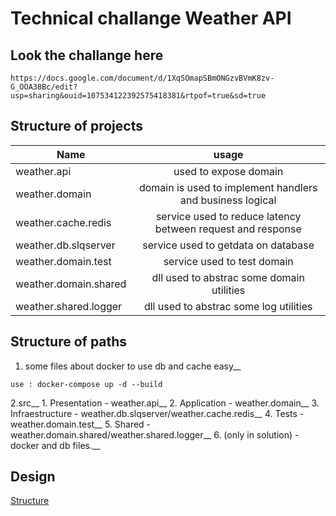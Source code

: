 # Technical challange Weather API

## Look the challange here
    https://docs.google.com/document/d/1XqSOmapSBmONGzvBVmK8zv-G_OOA38Bc/edit?usp=sharing&ouid=107534122392575418381&rtpof=true&sd=true

## Structure of projects

| Name  | usage |
| ------------------------ |:---------------------------------------------------------------:|
| weather.api              | used to expose domain                                           |
| weather.domain           | domain is used to implement handlers and business logical       |
| weather.cache.redis      | service used to reduce latency between request and response     |
| weather.db.slqserver     | service used to getdata on database                             |
| weather.domain.test      | service used to test domain                                     |
| weather.domain.shared    | dll used to abstrac some domain utilities                       |
| weather.shared.logger    | dll used to abstrac some log utilities                          |


## Structure of paths

1. some files about docker to use db and cache easy__
```
use : docker-compose up -d --build
```
2.src__
    1. Presentation - weather.api__
    2. Application - weather.domain__
    3. Infraestructure - weather.db.slqserver/weather.cache.redis__
    4. Tests - weather.domain.test__
    5. Shared - weather.domain.shared/weather.shared.logger__
    6. (only in solution) - docker and db files.__

## Design
[Structure](https://drive.google.com/file/d/1yIGsf0Dy4UtiQsHkTmpcmkrmtUxvKQFw/view?usp=sharing)


